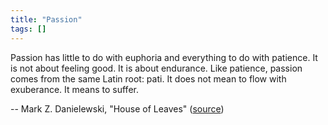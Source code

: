 ```yaml
---
title: "Passion"
tags: []
---
```


Passion has little to do with euphoria and everything to do with patience. It is not about feeling good. It is about endurance. Like patience, passion comes from the same Latin root: pati. It does not mean to flow with exuberance. It means to suffer.

-- Mark Z. Danielewski, "House of Leaves" ([source][source])

[source]: https://www.goodreads.com/quotes/138477-passion-has-little-to-do-with-euphoria-and-everything-to
